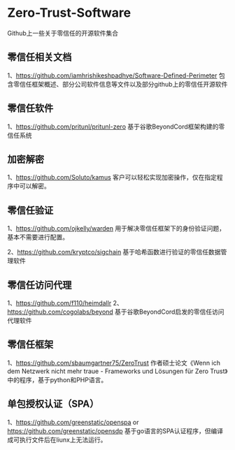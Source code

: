 # Zero-Trust-Software
Github上一些关于零信任的开源软件集合

## 零信任相关文档
1、https://github.com/iamhrishikeshpadhye/Software-Defined-Perimeter
包含零信任框架概述、部分公司软件信息等文件以及部分github上的零信任开源软件

## 零信任软件
1、https://github.com/pritunl/pritunl-zero
基于谷歌BeyondCord框架构建的零信任系统

## 加密解密
1、https://github.com/Soluto/kamus
客户可以轻松实现加密操作，仅在指定程序中可以解密。

## 零信任验证
1、https://github.com/ojkelly/warden
用于解决零信任框架下的身份验证问题，基本不需要进行配置。


2、https://github.com/kryptco/sigchain
基于哈希函数进行验证的零信任数据管理软件

## 零信任访问代理
1、https://github.com/f110/heimdallr
2、https://github.com/cogolabs/beyond
基于谷歌BeyondCord启发的零信任访问代理软件

## 零信任框架
1、https://github.com/sbaumgartner75/ZeroTrust
作者硕士论文《Wenn ich dem Netzwerk nicht mehr traue - Frameworks und Lösungen für Zero Trust》中的程序，基于python和PHP语言。

## 单包授权认证（SPA）
1、https://github.com/greenstatic/openspa or https://github.com/greenstatic/opensdp
基于go语言的SPA认证程序，但编译成可执行文件后在liunx上无法运行。

## 
